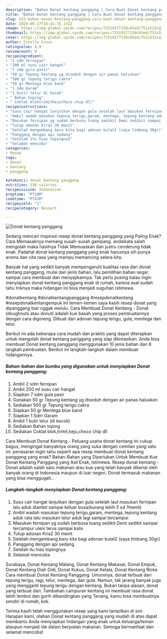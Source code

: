 ```yaml
---
description: "Bahan Donat kentang panggang | Cara Buat Donat kentang panggang Yang Bisa Manjain Lidah"
title: "Bahan Donat kentang panggang | Cara Buat Donat kentang panggang Yang Bisa Manjain Lidah"
slug: 625-bahan-donat-kentang-panggang-cara-buat-donat-kentang-panggang-yang-bisa-manjain-lidah
date: 2020-08-17T16:41:35.131Z
image: https://img-global.cpcdn.com/recipes/725191f7150c65ed/751x532cq70/donat-kentang-panggang-foto-resep-utama.jpg
thumbnail: https://img-global.cpcdn.com/recipes/725191f7150c65ed/751x532cq70/donat-kentang-panggang-foto-resep-utama.jpg
cover: https://img-global.cpcdn.com/recipes/725191f7150c65ed/751x532cq70/donat-kentang-panggang-foto-resep-utama.jpg
author: Estelle Cross
ratingvalue: 4.9
reviewcount: 9
recipeingredient:
- "2 sdm fernipan"
- "200 ml susu cair hangat"
- "7 sdm gula pasir"
- "50 gr Tepung kentang yg diseduh dengan air panas haluskan"
- "500 gr Tepung terigu cakra"
- "50 gr Mentega blue band"
- "1 Sdm Garam"
- "1 butir telur di kocok"
- " Bahan toping"
- " Coklat bloktrimitkejuchoco chip dll"
recipeinstructions:
- "Susu cair hangat lanjutkan dengan gula setelah laut masukan fernipan lalu aduk diambil sampai keluar busa(kurang lebih 5 sd 7menit)"
- "Ambil wadah masukan tepung terigu,garam, mentega, tepung kentang aduk rata lalu masukan telur aduk lagi sampai tercampur."
- "Masukan fernipan yg sudah berbusa tuang sedikit Demi sedikit sampai tercampur uleni terus sampai kalis"
- "Tutup adonan Kira2 30 menit"
- "Setelah mengembang baru kita bagi adonan bulat2 (saya timbang 30gr)"
- "Panggang dengan api sedang"
- "Setelah itu hias topingnya"
- "Selamat mencoba"
categories:
- Resep
tags:
- donat
- kentang
- panggang

katakunci: donat kentang panggang 
nutrition: 150 calories
recipecuisine: Indonesian
preptime: "PT18M"
cooktime: "PT43M"
recipeyield: "1"
recipecategory: Dessert

---
```



![Donat kentang panggang](https://img-global.cpcdn.com/recipes/725191f7150c65ed/751x532cq70/donat-kentang-panggang-foto-resep-utama.jpg)

Sedang mencari inspirasi resep donat kentang panggang yang Paling Enak? Cara Memasaknya memang susah-susah gampang. andaikata salah mengolah maka hasilnya Tidak Memuaskan dan justru cenderung tidak enak. Padahal donat kentang panggang yang enak harusnya sih punya aroma dan cita rasa yang mampu memancing selera kita.

Banyak hal yang sedikit banyak mempengaruhi kualitas rasa dari donat kentang panggang, mulai dari jenis bahan, lalu pemilihan bahan segar, sampai cara membuat dan menyajikannya. Tak perlu pusing kalau ingin menyiapkan donat kentang panggang enak di rumah, karena asal sudah tahu triknya maka hidangan ini bisa menjadi suguhan istimewa.

#donatkentang #donatkentangpanggang #resepdonatkentang #resepdonatkentangempuk Ini temen-temen saya kasih resep donat yang dipanggang biar nggak melulu. Cara Membuat Donat Kentang - Donat (doughnuts atau donut) adalah kue basah yang proses pembuatannya dengan cara digoreng. Dibuat dari adonan tepung terigu, gula, mentega dan telur.


Berikut ini ada beberapa cara mudah dan praktis yang dapat diterapkan untuk mengolah donat kentang panggang yang siap dikreasikan. Anda bisa membuat Donat kentang panggang menggunakan 10 jenis bahan dan 8 langkah pembuatan. Berikut ini langkah-langkah dalam membuat hidangannya.

<!--inarticleads1-->

##### Bahan-bahan dan bumbu yang digunakan untuk menyiapkan Donat kentang panggang:

1. Ambil 2 sdm fernipan
1. Ambil 200 ml susu cair hangat
1. Siapkan 7 sdm gula pasir
1. Gunakan 50 gr Tepung kentang yg diseduh dengan air panas haluskan
1. Sediakan 500 gr Tepung terigu cakra
1. Siapkan 50 gr Mentega blue band
1. Siapkan 1 Sdm Garam
1. Ambil 1 butir telur (di kocok)
1. Sediakan  Bahan toping
1. Sediakan  Coklat blok,trimit,keju,choco chip dll


Cara Membuat Donat Kentang - Peluang usaha donat kentang ini cukup bagus, mengingat banyaknya orang yang suka dengan cemilan yang satu ini. penasaran ingin tahu seperti apa resep membuat donat kentang panggang yang enak? Bahan-Bahan yang Diperlukan Untuk Membuat Kue Donat Kentang Panggang yang Asli Enak, Istimewa. Resep donat kentang - Donat adalah salah satu makanan atau kue yang telah banyak dikenal oleh banyak orang di Indonesia maupun di luar negeri. Donat termasuk makanan yang bisa menggugah.. 

<!--inarticleads2-->

##### Langkah-langkah menyiapkan Donat kentang panggang:

1. Susu cair hangat lanjutkan dengan gula setelah laut masukan fernipan lalu aduk diambil sampai keluar busa(kurang lebih 5 sd 7menit)
1. Ambil wadah masukan tepung terigu,garam, mentega, tepung kentang aduk rata lalu masukan telur aduk lagi sampai tercampur.
1. Masukan fernipan yg sudah berbusa tuang sedikit Demi sedikit sampai tercampur uleni terus sampai kalis
1. Tutup adonan Kira2 30 menit
1. Setelah mengembang baru kita bagi adonan bulat2 (saya timbang 30gr)
1. Panggang dengan api sedang
1. Setelah itu hias topingnya
1. Selamat mencoba


Surabaya, Donat Kentang Malang, Donat Kentang Makasar, Donat Empuk, Donat Kentang Diah Didi, Donat Kukus, Donat Ketala, Donat Kentang Ricke Cara membuat Donat Kentang Panggang. Umumnya, donat terbuat dari tepung terigu, ragi, telur, mentega, dan gula. Namun, tak jarang banyak juga yang mengganti tepung terigu dengan kentang. Bukan tanpa alasan, donat yang terbuat dari. Tambahan campuran kentang ini membuat rasa donat lebih lembut dan gurih dibandingkan yang Tenang, kamu bisa membuatnya sendiri di rumah, kok. 

Terima kasih telah menggunakan resep yang kami tampilkan di sini. Harapan kami, olahan Donat kentang panggang yang mudah di atas dapat membantu Anda menyiapkan hidangan yang enak untuk keluarga/teman ataupun menjadi ide dalam berjualan makanan. Semoga bermanfaat dan selamat mencoba!
